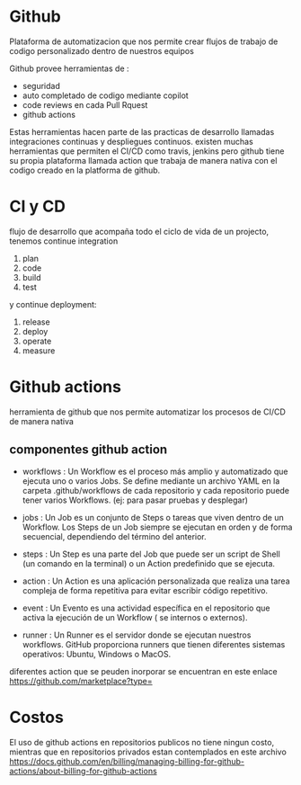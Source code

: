 # Github

Plataforma de automatizacion que nos permite crear flujos de trabajo de codigo personalizado dentro de nuestros equipos

Github provee herramientas de :

- seguridad
- auto completado de codigo mediante copilot
- code reviews en cada Pull Rquest
- github actions 

Estas herramientas hacen parte de las practicas de desarrollo llamadas integraciones continuas y despliegues continuos. existen muchas herramientas que permiten el CI/CD como travis, jenkins pero github tiene su propia plataforma llamada action que trabaja de manera nativa con el codigo creado en la platforma de github.

# CI y CD

flujo de desarrollo que acompaña todo el ciclo de vida de un projecto, tenemos continue integration

1. plan
2. code
3. build
4. test

y continue deployment:

1. release
2. deploy
3. operate
4. measure

# Github actions

herramienta de github que nos permite automatizar los procesos de CI/CD de manera nativa

## componentes github action

- workflows : Un Workflow es el proceso más amplio y automatizado que ejecuta uno o varios Jobs. Se define mediante un archivo YAML en la carpeta .github/workflows de cada repositorio y cada repositorio puede tener varios Workflows. (ej: para pasar pruebas y desplegar)

- jobs : Un Job es un conjunto de Steps o tareas que viven dentro de un Workflow. Los Steps de un Job siempre se ejecutan en orden y de forma secuencial, dependiendo del término del anterior.

- steps : Un Step es una parte del Job que puede ser un script de Shell (un comando en la terminal) o un Action predefinido que se ejecuta.

- action : Un Action es una aplicación personalizada que realiza una tarea compleja de forma repetitiva para evitar escribir código repetitivo.

- event : Un Evento es una actividad específica en el repositorio que activa la ejecución de un Workflow ( se internos o externos).

- runner : Un Runner es el servidor donde se ejecutan nuestros workflows. GitHub proporciona runners que tienen diferentes sistemas operativos: Ubuntu, Windows o MacOS.

diferentes action que se peuden inorporar se encuentran en este enlace https://github.com/marketplace?type=

# Costos

El uso de github actions en repositorios publicos no tiene ningun costo, mientras que en repositorios privados estan contemplados en este archivo https://docs.github.com/en/billing/managing-billing-for-github-actions/about-billing-for-github-actions 